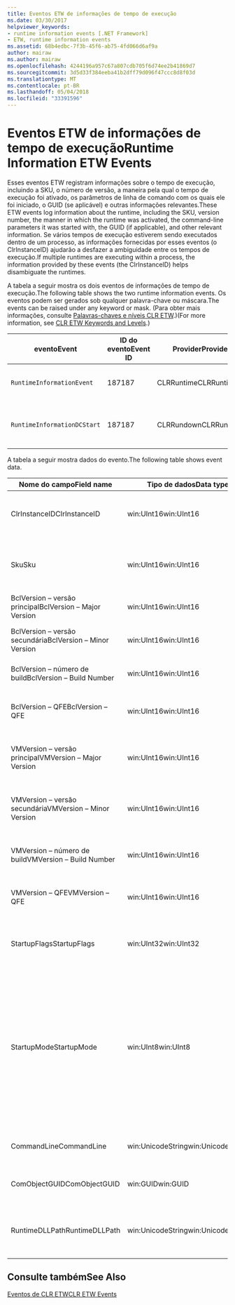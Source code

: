 ```yaml
---
title: Eventos ETW de informações de tempo de execução
ms.date: 03/30/2017
helpviewer_keywords:
- runtime information events [.NET Framework]
- ETW, runtime information events
ms.assetid: 68b4edbc-7f3b-45f6-ab75-4fd066d6af9a
author: mairaw
ms.author: mairaw
ms.openlocfilehash: 4244196a957c67a807cdb705f6d74ee2b41869d7
ms.sourcegitcommit: 3d5d33f384eeba41b2dff79d096f47ccc8d8f03d
ms.translationtype: MT
ms.contentlocale: pt-BR
ms.lasthandoff: 05/04/2018
ms.locfileid: "33391596"
---
```

# <a name="runtime-information-etw-events"></a><span data-ttu-id="a5d48-102">Eventos ETW de informações de tempo de execução</span><span class="sxs-lookup"><span data-stu-id="a5d48-102">Runtime Information ETW Events</span></span>
<span data-ttu-id="a5d48-103">Esses eventos ETW registram informações sobre o tempo de execução, incluindo a SKU, o número de versão, a maneira pela qual o tempo de execução foi ativado, os parâmetros de linha de comando com os quais ele foi iniciado, o GUID (se aplicável) e outras informações relevantes.</span><span class="sxs-lookup"><span data-stu-id="a5d48-103">These ETW events log information about the runtime, including the SKU, version number, the manner in which the runtime was activated, the command-line parameters it was started with, the GUID (if applicable), and other relevant information.</span></span> <span data-ttu-id="a5d48-104">Se vários tempos de execução estiverem sendo executados dentro de um processo, as informações fornecidas por esses eventos (o ClrInstanceID) ajudarão a desfazer a ambiguidade entre os tempos de execução.</span><span class="sxs-lookup"><span data-stu-id="a5d48-104">If multiple runtimes are executing within a process, the information provided by these events (the ClrInstanceID) helps disambiguate the runtimes.</span></span>  
  
 <span data-ttu-id="a5d48-105">A tabela a seguir mostra os dois eventos de informações de tempo de execução.</span><span class="sxs-lookup"><span data-stu-id="a5d48-105">The following table shows the two runtime information events.</span></span> <span data-ttu-id="a5d48-106">Os eventos podem ser gerados sob qualquer palavra-chave ou máscara.</span><span class="sxs-lookup"><span data-stu-id="a5d48-106">The events can be raised under any keyword or mask.</span></span> <span data-ttu-id="a5d48-107">(Para obter mais informações, consulte [Palavras-chaves e níveis CLR ETW](../../../docs/framework/performance/clr-etw-keywords-and-levels.md).)</span><span class="sxs-lookup"><span data-stu-id="a5d48-107">(For more information, see [CLR ETW Keywords and Levels](../../../docs/framework/performance/clr-etw-keywords-and-levels.md).)</span></span>  
  
|<span data-ttu-id="a5d48-108">evento</span><span class="sxs-lookup"><span data-stu-id="a5d48-108">Event</span></span>|<span data-ttu-id="a5d48-109">ID do evento</span><span class="sxs-lookup"><span data-stu-id="a5d48-109">Event ID</span></span>|<span data-ttu-id="a5d48-110">Provider</span><span class="sxs-lookup"><span data-stu-id="a5d48-110">Provider</span></span>|<span data-ttu-id="a5d48-111">Descrição</span><span class="sxs-lookup"><span data-stu-id="a5d48-111">Description</span></span>|  
|-----------|--------------|--------------|-----------------|  
|`RuntimeInformationEvent`|<span data-ttu-id="a5d48-112">187</span><span class="sxs-lookup"><span data-stu-id="a5d48-112">187</span></span>|<span data-ttu-id="a5d48-113">CLRRuntime</span><span class="sxs-lookup"><span data-stu-id="a5d48-113">CLRRuntime</span></span>|<span data-ttu-id="a5d48-114">Gerado quando um tempo de execução é carregado.</span><span class="sxs-lookup"><span data-stu-id="a5d48-114">Raised when a runtime is loaded.</span></span>|  
|`RuntimeInformationDCStart`|<span data-ttu-id="a5d48-115">187</span><span class="sxs-lookup"><span data-stu-id="a5d48-115">187</span></span>|<span data-ttu-id="a5d48-116">CLRRundown</span><span class="sxs-lookup"><span data-stu-id="a5d48-116">CLRRundown</span></span>|<span data-ttu-id="a5d48-117">Enumera os tempos de execução que são carregados.</span><span class="sxs-lookup"><span data-stu-id="a5d48-117">Enumerates the runtimes that are loaded.</span></span>|  
  
 <span data-ttu-id="a5d48-118">A tabela a seguir mostra dados do evento.</span><span class="sxs-lookup"><span data-stu-id="a5d48-118">The following table shows event data.</span></span>  
  
|<span data-ttu-id="a5d48-119">Nome do campo</span><span class="sxs-lookup"><span data-stu-id="a5d48-119">Field name</span></span>|<span data-ttu-id="a5d48-120">Tipo de dados</span><span class="sxs-lookup"><span data-stu-id="a5d48-120">Data type</span></span>|<span data-ttu-id="a5d48-121">Descrição</span><span class="sxs-lookup"><span data-stu-id="a5d48-121">Description</span></span>|  
|----------------|---------------|-----------------|  
|<span data-ttu-id="a5d48-122">ClrInstanceID</span><span class="sxs-lookup"><span data-stu-id="a5d48-122">ClrInstanceID</span></span>|<span data-ttu-id="a5d48-123">win:UInt16</span><span class="sxs-lookup"><span data-stu-id="a5d48-123">win:UInt16</span></span>|<span data-ttu-id="a5d48-124">ID exclusiva da instância do CLR ou do CoreCLR.</span><span class="sxs-lookup"><span data-stu-id="a5d48-124">Unique ID for the instance of CLR or CoreCLR.</span></span>|  
|<span data-ttu-id="a5d48-125">Sku</span><span class="sxs-lookup"><span data-stu-id="a5d48-125">Sku</span></span>|<span data-ttu-id="a5d48-126">win:UInt16</span><span class="sxs-lookup"><span data-stu-id="a5d48-126">win:UInt16</span></span>|<span data-ttu-id="a5d48-127">1 – CLR de Área de Trabalho.</span><span class="sxs-lookup"><span data-stu-id="a5d48-127">1 – Desktop CLR.</span></span><br /><br /> <span data-ttu-id="a5d48-128">2 – CoreCLR.</span><span class="sxs-lookup"><span data-stu-id="a5d48-128">2 – CoreCLR.</span></span>|  
|<span data-ttu-id="a5d48-129">BclVersion – versão principal</span><span class="sxs-lookup"><span data-stu-id="a5d48-129">BclVersion – Major Version</span></span>|<span data-ttu-id="a5d48-130">win:UInt16</span><span class="sxs-lookup"><span data-stu-id="a5d48-130">win:UInt16</span></span>|<span data-ttu-id="a5d48-131">Versão principal de mscorlib.dll.</span><span class="sxs-lookup"><span data-stu-id="a5d48-131">Major version of mscorlib.dll.</span></span>|  
|<span data-ttu-id="a5d48-132">BclVersion – versão secundária</span><span class="sxs-lookup"><span data-stu-id="a5d48-132">BclVersion – Minor Version</span></span>|<span data-ttu-id="a5d48-133">win:UInt16</span><span class="sxs-lookup"><span data-stu-id="a5d48-133">win:UInt16</span></span>|<span data-ttu-id="a5d48-134">Número de versão secundária de mscorlib.dll.</span><span class="sxs-lookup"><span data-stu-id="a5d48-134">Minor version number of mscorlib.dll.</span></span>|  
|<span data-ttu-id="a5d48-135">BclVersion – número de build</span><span class="sxs-lookup"><span data-stu-id="a5d48-135">BclVersion – Build Number</span></span>|<span data-ttu-id="a5d48-136">win:UInt16</span><span class="sxs-lookup"><span data-stu-id="a5d48-136">win:UInt16</span></span>|<span data-ttu-id="a5d48-137">Número de build de mscorlib.dll.</span><span class="sxs-lookup"><span data-stu-id="a5d48-137">Build number of mscorlib.dll.</span></span>|  
|<span data-ttu-id="a5d48-138">BclVersion – QFE</span><span class="sxs-lookup"><span data-stu-id="a5d48-138">BclVersion – QFE</span></span>|<span data-ttu-id="a5d48-139">win:UInt16</span><span class="sxs-lookup"><span data-stu-id="a5d48-139">win:UInt16</span></span>|<span data-ttu-id="a5d48-140">Número de versão de hotfix de mscorlib.dll.</span><span class="sxs-lookup"><span data-stu-id="a5d48-140">Hotfix version number of mscorlib.dll.</span></span>|  
|<span data-ttu-id="a5d48-141">VMVersion – versão principal</span><span class="sxs-lookup"><span data-stu-id="a5d48-141">VMVersion – Major Version</span></span>|<span data-ttu-id="a5d48-142">win:UInt16</span><span class="sxs-lookup"><span data-stu-id="a5d48-142">win:UInt16</span></span>|<span data-ttu-id="a5d48-143">Versão de clr.dll ou coreclr.dll, dependendo da SKU.</span><span class="sxs-lookup"><span data-stu-id="a5d48-143">Version of clr.dll or coreclr.dll, depending on SKU.</span></span>|  
|<span data-ttu-id="a5d48-144">VMVersion – versão secundária</span><span class="sxs-lookup"><span data-stu-id="a5d48-144">VMVersion – Minor Version</span></span>|<span data-ttu-id="a5d48-145">win:UInt16</span><span class="sxs-lookup"><span data-stu-id="a5d48-145">win:UInt16</span></span>|<span data-ttu-id="a5d48-146">Versão secundária de clr.dll ou coreclr.dll, dependendo da SKU.</span><span class="sxs-lookup"><span data-stu-id="a5d48-146">Minor version of clr.dll or coreclr.dll, depending on SKU.</span></span>|  
|<span data-ttu-id="a5d48-147">VMVersion – número de build</span><span class="sxs-lookup"><span data-stu-id="a5d48-147">VMVersion – Build Number</span></span>|<span data-ttu-id="a5d48-148">win:UInt16</span><span class="sxs-lookup"><span data-stu-id="a5d48-148">win:UInt16</span></span>|<span data-ttu-id="a5d48-149">Número de build de clr.dll ou coreclr.dll.</span><span class="sxs-lookup"><span data-stu-id="a5d48-149">Build number of clr.dll or coreclr.dll.</span></span>|  
|<span data-ttu-id="a5d48-150">VMVersion – QFE</span><span class="sxs-lookup"><span data-stu-id="a5d48-150">VMVersion – QFE</span></span>|<span data-ttu-id="a5d48-151">win:UInt16</span><span class="sxs-lookup"><span data-stu-id="a5d48-151">win:UInt16</span></span>|<span data-ttu-id="a5d48-152">Número de versão do hotfix de clr.dll ou coreclr.dll.</span><span class="sxs-lookup"><span data-stu-id="a5d48-152">Hotfix version number of clr.dll or coreclr.dll.</span></span>|  
|<span data-ttu-id="a5d48-153">StartupFlags</span><span class="sxs-lookup"><span data-stu-id="a5d48-153">StartupFlags</span></span>|<span data-ttu-id="a5d48-154">win:UInt32</span><span class="sxs-lookup"><span data-stu-id="a5d48-154">win:UInt32</span></span>|<span data-ttu-id="a5d48-155">Sinalizadores de inicialização definidos em mscoree.h.</span><span class="sxs-lookup"><span data-stu-id="a5d48-155">Startup flags defined in mscoree.h.</span></span>|  
|<span data-ttu-id="a5d48-156">StartupMode</span><span class="sxs-lookup"><span data-stu-id="a5d48-156">StartupMode</span></span>|<span data-ttu-id="a5d48-157">win:UInt8</span><span class="sxs-lookup"><span data-stu-id="a5d48-157">win:UInt8</span></span>|<span data-ttu-id="a5d48-158">0x01 – executável gerenciado.</span><span class="sxs-lookup"><span data-stu-id="a5d48-158">0x01 - Managed executable.</span></span><br /><br /> <span data-ttu-id="a5d48-159">0x02 – CLR hospedado.</span><span class="sxs-lookup"><span data-stu-id="a5d48-159">0x02 - Hosted CLR.</span></span><br /><br /> <span data-ttu-id="a5d48-160">0x04 – interoperabilidade gerenciada de C++.</span><span class="sxs-lookup"><span data-stu-id="a5d48-160">0x04 - C++ managed interop.</span></span><br /><br /> <span data-ttu-id="a5d48-161">0x08 – ativado por COM.</span><span class="sxs-lookup"><span data-stu-id="a5d48-161">0x08 - COM-activated.</span></span><br /><br /> <span data-ttu-id="a5d48-162">0x10 – outros.</span><span class="sxs-lookup"><span data-stu-id="a5d48-162">0x10 - Other.</span></span>|  
|<span data-ttu-id="a5d48-163">CommandLine</span><span class="sxs-lookup"><span data-stu-id="a5d48-163">CommandLine</span></span>|<span data-ttu-id="a5d48-164">win:UnicodeString</span><span class="sxs-lookup"><span data-stu-id="a5d48-164">win:UnicodeString</span></span>|<span data-ttu-id="a5d48-165">Não nulo somente se StartupMode=0x01.</span><span class="sxs-lookup"><span data-stu-id="a5d48-165">Non-null only if StartupMode=0x01.</span></span>|  
|<span data-ttu-id="a5d48-166">ComObjectGUID</span><span class="sxs-lookup"><span data-stu-id="a5d48-166">ComObjectGUID</span></span>|<span data-ttu-id="a5d48-167">win:GUID</span><span class="sxs-lookup"><span data-stu-id="a5d48-167">win:GUID</span></span>|<span data-ttu-id="a5d48-168">Não nulo somente se StartupMode=0x08.</span><span class="sxs-lookup"><span data-stu-id="a5d48-168">Non-null only if StartupMode=0x08.</span></span>|  
|<span data-ttu-id="a5d48-169">RuntimeDLLPath</span><span class="sxs-lookup"><span data-stu-id="a5d48-169">RuntimeDLLPath</span></span>|<span data-ttu-id="a5d48-170">win:UnicodeString</span><span class="sxs-lookup"><span data-stu-id="a5d48-170">win:UnicodeString</span></span>|<span data-ttu-id="a5d48-171">Caminho para o arquivo. dll do CLR que foi carregado no processo.</span><span class="sxs-lookup"><span data-stu-id="a5d48-171">Path to the CLR .dll file that was loaded into the process.</span></span>|  
  
## <a name="see-also"></a><span data-ttu-id="a5d48-172">Consulte também</span><span class="sxs-lookup"><span data-stu-id="a5d48-172">See Also</span></span>  
 [<span data-ttu-id="a5d48-173">Eventos de CLR ETW</span><span class="sxs-lookup"><span data-stu-id="a5d48-173">CLR ETW Events</span></span>](../../../docs/framework/performance/clr-etw-events.md)
